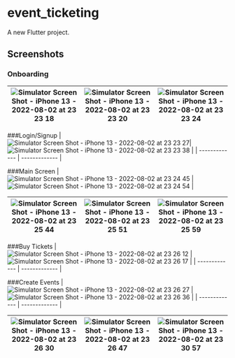 # event_ticketing

A new Flutter project.

## Screenshots

### Onboarding
| ![Simulator Screen Shot - iPhone 13 - 2022-08-02 at 23 23 18](https://user-images.githubusercontent.com/56762634/182485139-20df68d1-f18a-4d51-858b-9f1ad12a9e1f.png)  | ![Simulator Screen Shot - iPhone 13 - 2022-08-02 at 23 23 20](https://user-images.githubusercontent.com/56762634/182485146-4dfe5aae-6358-4441-93a3-f7b5938ca52a.png) |  ![Simulator Screen Shot - iPhone 13 - 2022-08-02 at 23 23 24](https://user-images.githubusercontent.com/56762634/182485151-cf1073ac-34b1-4508-8f35-9280b056f661.png) |
| ------------- | ------------- | ------------- |

###Login/Signup
|   ![Simulator Screen Shot - iPhone 13 - 2022-08-02 at 23 23 27](https://user-images.githubusercontent.com/56762634/182485167-e1a79d1d-3238-49b1-b449-a71dd73d0bd8.png)| ![Simulator Screen Shot - iPhone 13 - 2022-08-02 at 23 23 38](https://user-images.githubusercontent.com/56762634/182485175-64929a2d-f7e3-4d8c-914c-9555934c7183.png) |
| ------------- | ------------- |

###Main Screen
| ![Simulator Screen Shot - iPhone 13 - 2022-08-02 at 23 24 45](https://user-images.githubusercontent.com/56762634/182485199-11ccbc57-3ecf-4a57-8640-79c5b1a1d4cf.png)  | ![Simulator Screen Shot - iPhone 13 - 2022-08-02 at 23 24 54](https://user-images.githubusercontent.com/56762634/182485210-7dc19baa-5893-460d-92f7-f0711aec7e19.png) |

|  ![Simulator Screen Shot - iPhone 13 - 2022-08-02 at 23 25 44](https://user-images.githubusercontent.com/56762634/182485362-244b3e13-85c5-479b-8510-6c2fd657db17.png) |![Simulator Screen Shot - iPhone 13 - 2022-08-02 at 23 25 51](https://user-images.githubusercontent.com/56762634/182485372-69ad4926-9c36-4a62-b408-3f8474eed25e.png)   | ![Simulator Screen Shot - iPhone 13 - 2022-08-02 at 23 25 59](https://user-images.githubusercontent.com/56762634/182485379-0b15cb4b-5a2c-4298-b517-28e5f2f5ac94.png)  |
| ------------- | ------------- | ------------- |

###Buy Tickets
| ![Simulator Screen Shot - iPhone 13 - 2022-08-02 at 23 26 12](https://user-images.githubusercontent.com/56762634/182485408-217bdcec-d36e-4f14-b4b4-bd7738424ad0.png)  | ![Simulator Screen Shot - iPhone 13 - 2022-08-02 at 23 26 17](https://user-images.githubusercontent.com/56762634/182485424-86b7b4c6-459d-4c2a-a8fa-cda89e19b10a.png) |
| ------------- | ------------- |


###Create Events
| ![Simulator Screen Shot - iPhone 13 - 2022-08-02 at 23 26 27](https://user-images.githubusercontent.com/56762634/182485471-a06d1e43-4e55-4f86-b534-2180e5ee38b6.png)  | ![Simulator Screen Shot - iPhone 13 - 2022-08-02 at 23 26 36](https://user-images.githubusercontent.com/56762634/182485601-b2b4a202-ae22-4c54-b7ce-0fa824d50e41.png) |
| ------------- | ------------- |

|  ![Simulator Screen Shot - iPhone 13 - 2022-08-02 at 23 26 30](https://user-images.githubusercontent.com/56762634/182485618-ff4ed80f-fad7-46d0-a28f-45b546189800.png) |  ![Simulator Screen Shot - iPhone 13 - 2022-08-02 at 23 26 47](https://user-images.githubusercontent.com/56762634/182485663-684cbe4d-e26d-4bf9-8344-7333d826e82c.png) | ![Simulator Screen Shot - iPhone 13 - 2022-08-02 at 23 30 57](https://user-images.githubusercontent.com/56762634/182485684-701e77d5-f768-44bb-8a4a-1d988fefeb91.png)|
| ------------- | ------------- | ------------- |
